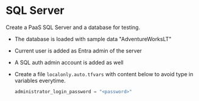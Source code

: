 # SQL Server

Create a PaaS SQL Server and a database for testing.

- The database is loaded with sample data "AdventureWorksLT"
- Current user is added as Entra admin of the server
- A SQL auth admin account is added as well
- Create a file `localonly.auto.tfvars` with content below to avoid type in variables everytime.

  ```terraform
  administrator_login_password = "<password>"
  ```
